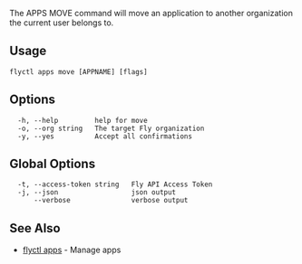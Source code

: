 The APPS MOVE command will move an application to another
organization the current user belongs to.


## Usage
~~~
flyctl apps move [APPNAME] [flags]
~~~

## Options

~~~
  -h, --help         help for move
  -o, --org string   The target Fly organization
  -y, --yes          Accept all confirmations
~~~

## Global Options

~~~
  -t, --access-token string   Fly API Access Token
  -j, --json                  json output
      --verbose               verbose output
~~~

## See Also

* [flyctl apps](/docs/flyctl/apps/)	 - Manage apps

